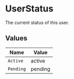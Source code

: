 # UserStatus

The current status of this user.


## Values

| Name      | Value     |
| --------- | --------- |
| `Active`  | active    |
| `Pending` | pending   |